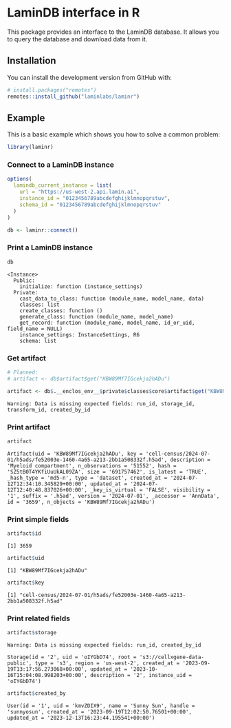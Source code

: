 # LaminDB interface in R


This package provides an interface to the LaminDB database. It allows
you to query the database and download data from it.

## Installation

You can install the development version from GitHub with:

``` r
# install.packages("remotes")
remotes::install_github("laminlabs/laminr")
```

<!--
## Set up environment
&#10;
For this package to work, we first need to run the following commands in the terminal:
&#10;```python
pip install lamindb
```
&#10;```bash
lamin load laminlabs/cellxgene
```
&#10;This should create an `.env` file at `~/.lamin/instance--laminlabs--cellxgene.env` and `~/.lamin/current_instance.env` containing an `instance_id`, `schema_id` and `api_url`, e.g.:
&#10;    # instance--laminlabs--cellxgene.env
    instance_id = "0123456789abcdefghijklmnopqrstuv"
    schema_id = "0123456789abcdefghijklmnopqrstuv"
    api_url = "https://us-west-2.api.lamin.ai"
&#10;:::{.callout-note}
laminr doesn't detect the `.env` yet, so you need to provide the `instance_id`, `schema_id` and `api_url` manually.
:::
&#10;-->

## Example

This is a basic example which shows you how to solve a common problem:

``` r
library(laminr)
```

### Connect to a LaminDB instance

``` r
options(
  lamindb_current_instance = list(
    url = "https://us-west-2.api.lamin.ai",
    instance_id = "0123456789abcdefghijklmnopqrstuv",
    schema_id = "0123456789abcdefghijklmnopqrstuv"
  )
)

db <- laminr::connect()
```

### Print a LaminDB instance

``` r
db
```

    <Instance>
      Public:
        initialize: function (instance_settings) 
      Private:
        cast_data_to_class: function (module_name, model_name, data) 
        classes: list
        create_classes: function () 
        generate_class: function (module_name, model_name) 
        get_record: function (module_name, model_name, id_or_uid, field_name = NULL) 
        instance_settings: InstanceSettings, R6
        schema: list

### Get artifact

``` r
# Planned:
# artifact <- db$artifact$get("KBW89Mf7IGcekja2hADu")

artifact <- db$.__enclos_env__$private$classes$core$artifact$get("KBW89Mf7IGcekja2hADu")
```

    Warning: Data is missing expected fields: run_id, storage_id, transform_id, created_by_id

### Print artifact

``` r
artifact
```

    Artifact(uid = 'KBW89Mf7IGcekja2hADu', key = 'cell-census/2024-07-01/h5ads/fe52003e-1460-4a65-a213-2bb1a508332f.h5ad', description = 'Myeloid compartment', n_observations = '51552', hash = 'SZ5tB0T4YKfiUuUkAL09ZA', size = '691757462', is_latest = 'TRUE', _hash_type = 'md5-n', type = 'dataset', created_at = '2024-07-12T12:34:10.345829+00:00', updated_at = '2024-07-12T12:40:48.837026+00:00', _key_is_virtual = 'FALSE', visibility = '1', suffix = '.h5ad', version = '2024-07-01', _accessor = 'AnnData', id = '3659', n_objects = 'KBW89Mf7IGcekja2hADu')

### Print simple fields

``` r
artifact$id
```

    [1] 3659

``` r
artifact$uid
```

    [1] "KBW89Mf7IGcekja2hADu"

``` r
artifact$key
```

    [1] "cell-census/2024-07-01/h5ads/fe52003e-1460-4a65-a213-2bb1a508332f.h5ad"

### Print related fields

``` r
artifact$storage
```

    Warning: Data is missing expected fields: run_id, created_by_id

    Storage(id = '2', uid = 'oIYGbD74', root = 's3://cellxgene-data-public', type = 's3', region = 'us-west-2', created_at = '2023-09-19T13:17:56.273068+00:00', updated_at = '2023-10-16T15:04:08.998203+00:00', description = '2', instance_uid = 'oIYGbD74')

``` r
artifact$created_by
```

    User(id = '1', uid = 'kmvZDIX9', name = 'Sunny Sun', handle = 'sunnyosun', created_at = '2023-09-19T12:02:50.76501+00:00', updated_at = '2023-12-13T16:23:44.195541+00:00')
